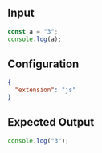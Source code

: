 
## Input
```javascript input
const a = "3";
console.log(a);
```

## Configuration
```json configuration
{
  "extension": "js"
}
```

## Expected Output
```javascript expected output
console.log("3");
```
